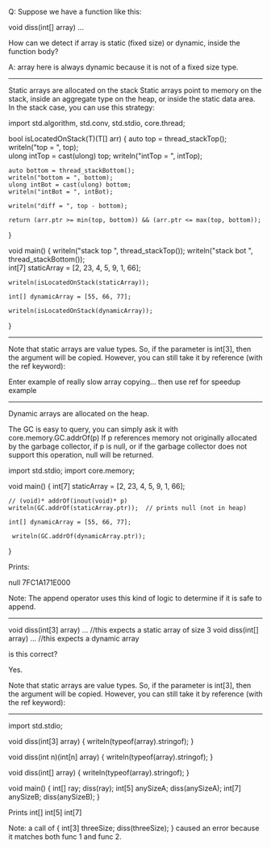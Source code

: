 
Q: Suppose we have a function like this:

void diss(int[] array) ...

How can we detect if array is static (fixed size) or dynamic, inside the function body?

A: array here is always dynamic because it is not of a fixed size type.

--------------------------------------------------------------------------------------------

Static arrays are allocated on the stack
Static arrays point to memory on the stack, inside an aggregate type on the heap, or inside the static data area. In the stack case, you can use this strategy:



import std.algorithm, std.conv, std.stdio, core.thread;
    
bool isLocatedOnStack(T)(T[] arr) 
{
    auto top = thread_stackTop();
    writeln("top = ", top);    
    ulong intTop = cast(ulong) top;
    writeln("intTop = ", intTop);   
    
    auto bottom = thread_stackBottom();
    writeln("bottom = ", bottom);
    ulong intBot = cast(ulong) bottom;
    writeln("intBot = ", intBot);
    
    writeln("diff = ", top - bottom);
    
    return (arr.ptr >= min(top, bottom)) && (arr.ptr <= max(top, bottom));
}


void main()
{
    writeln("stack top ", thread_stackTop());
    writeln("stack bot ", thread_stackBottom());    
    int[7] staticArray = [2, 23, 4, 5, 9, 1, 66];
     
    writeln(isLocatedOnStack(staticArray)); 
  
    int[] dynamicArray = [55, 66, 77];
   
    writeln(isLocatedOnStack(dynamicArray)); 
    
}

--------------------------------------------------------------------------------------------

Note that static arrays are value types. So, if the parameter is int[3], then the argument will be copied. However, you can still take it by reference (with the ref keyword):

Enter example of really slow array copying... then use ref for speedup example

--------------------------------------------------------------------------------------------

Dynamic arrays are allocated on the heap.

The GC is easy to query, you can simply ask it with core.memory.GC.addrOf(p)
If p references memory not originally allocated by the garbage collector, if p is null, or if the garbage collector does not support this operation, null will be returned.

import std.stdio;
import core.memory;


void main()
{
    int[7] staticArray = [2, 23, 4, 5, 9, 1, 66];
   
    // (void)* addrOf(inout(void)* p)    
    writeln(GC.addrOf(staticArray.ptr));  // prints null (not in heap)
        
    int[] dynamicArray = [55, 66, 77];
   
     writeln(GC.addrOf(dynamicArray.ptr));  
}

Prints:

null
7FC1A171E000


Note: The append operator uses this kind of logic to determine if it is safe to append.

--------------------------------------------------------------------------------------------

 void diss(int[3] array) ...  //this expects a static array of size 3
 void diss(int[] array) ...  //this expects a dynamic array

is this correct?

Yes.

Note that static arrays are value types. So, if the parameter is int[3], then the argument will be copied. However, you can still take it by reference (with the ref keyword):

--------------------------------------------------------------------------------------------



import std.stdio;

void diss(int[3] array) 
{
    writeln(typeof(array).stringof);
}

void diss(int n)(int[n] array) 
{ 
    writeln(typeof(array).stringof);
}

void diss(int[] array) 
{
    writeln(typeof(array).stringof);
}



void main() 
{
    int[] ray;
    diss(ray);
    int[5] anySizeA;
    diss(anySizeA);
    int[7] anySizeB;
    diss(anySizeB);
}

Prints
int[]
int[5]
int[7]

Note: a call of { int[3] threeSize; diss(threeSize); } caused an error because it matches both func 1 and func 2.
